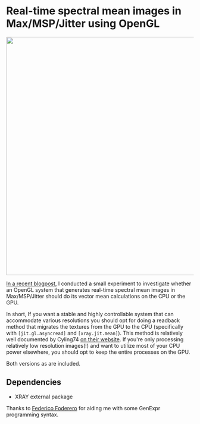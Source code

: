 # Real-time spectral mean images in Max/MSP/Jitter using OpenGL

<p align="center">
 <img src="figure.gif" width=640>
</p>

[In a recent blogpost](https://aleksandertidemann.github.io/general/2020/08/04/exploring-spectral-mean-images.html), I conducted a small experiment to investigate whether an OpenGL system that generates real-time spectral mean images in Max/MSP/Jitter should do its vector mean calculations on the CPU or the GPU. 

In short, If you want a stable and highly controllable system that can accommodate various resolutions you should opt for doing a readback method that migrates the textures from the GPU to the CPU (specifically with ```[jit.gl.asyncread]``` and ```[xray.jit.mean]```). This method is relatively well documented by Cyling74 [on their website](https://cycling74.com/tutorials/best-practices-in-jitter-part-1). If you're only processing relatively low resolution images(!) and want to utilize most of your CPU power elsewhere, you should opt to keep the entire processes on the GPU.

Both versions as are included.

## Dependencies
* XRAY external package

Thanks to [Federico Foderero](https://www.federicofoderaro.com/) for aiding me with some GenExpr programming syntax. 
